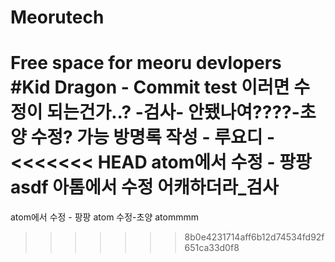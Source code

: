 # Meorutech
Free space for meoru devlopers
#Kid Dragon - Commit test
이러면 수정이 되는건가..? -검사-
안됐나여????-초양
수정? 가능
방명록 작성 - 루요디 -
<<<<<<< HEAD
atom에서 수정 - 팡팡asdf
아톰에서 수정 어캐하더라_검사
=======
atom에서 수정 - 팡팡
atom 수정-초양
atommmm
>>>>>>> 8b0e4231714aff6b12d74534fd92f651ca33d0f8
